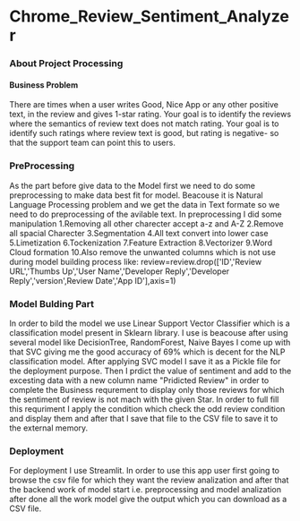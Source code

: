 # Chrome_Review_Sentiment_Analyzer
### About Project Processing
   #### Business Problem
    
   There are times when a user writes Good, Nice App or any other positive text, in the review and gives 1-star rating. Your goal is to identify the reviews where the semantics of review text does not match rating. 
   Your goal is to identify such ratings where review text is good, but rating is negative- so that the support team can point this to users. 
   
   ### PreProcessing
   
   As the part before give data to the Model first we need to do some preprocessing to make data best fit for model. Beacouse it is Natural Language Processing 
   problem and we get the data in Text formate so we need to do preprocessing of the avilable text.
   In preprocessing I did some manipulation 
        1.Removing all other charecter accept a-z and A-Z
        2.Remove all spacial Charecter 
        3.Segmentation
        4.All text convert into lower case 
        5.Limetization
        6.Tockenization
        7.Feature Extraction
        8.Vectorizer 
        9.Word Cloud formation
        10.Also remove the unwanted columns which is not use during model building process like:
             review=review.drop(['ID','Review URL','Thumbs Up','User Name','Developer Reply','Developer Reply','version',Review Date','App ID'],axis=1)

   ### Model Bulding Part
   In order to bild the model we use Linear Support Vector Classifier which is a classification model present in Sklearn library.
   I use is beacouse after using several model like DecisionTree, RandomForest, Naive Bayes I come up with that SVC giving me the good accuracy 
   of 69% which is decent for the NLP classification model.
   After applying SVC model I save it as a Pickle file for the deployment purpose.
   Then I prdict the value of sentiment and add to the excesting data with a new column name "Pridicted Review" in order to complete the Business requrement
   to display only those reviews for which the sentiment of review is not mach with the given Star.
   In order to full fill this requriment I apply the condition which check the odd review condition and display them and after that I save that file to the CSV file 
   to save it to the external memory.
   
   ### Deployment
   
   For deployment I use Streamlit.
   In order to use this app user first going to browse the csv file for which they want the review analization and after that the backend work of model start
   i.e. preprocessing and model analization after done all the work model give the output which you can download as a CSV file.
   

   
   
   
